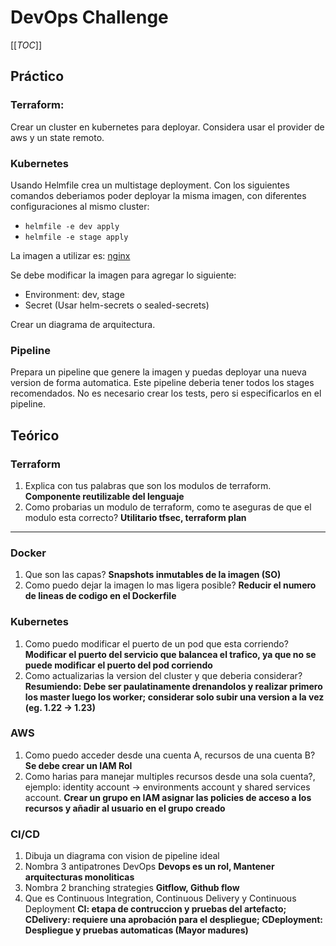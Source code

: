 # DevOps Challenge

[[_TOC_]]

## Práctico

### Terraform:

Crear un cluster en kubernetes para deployar. Considera usar el provider de aws y un state remoto.

### Kubernetes

Usando Helmfile crea un multistage deployment. Con los siguientes comandos deberiamos poder deployar la misma imagen, con diferentes configuraciones al mismo cluster:

- `helmfile -e dev apply`
- `helmfile -e stage apply`

La imagen a utilizar es: [nginx](​https://hub.docker.com/r/nginxdemos/hello/)

Se debe modificar la imagen para agregar lo siguiente:

- Environment: dev, stage
- Secret (Usar helm-secrets o sealed-secrets)

Crear un diagrama de arquitectura.

### Pipeline

Prepara un pipeline que genere la imagen y puedas deployar una nueva version de forma automatica.
Este pipeline deberia tener todos los stages recomendados. No es necesario crear los tests, pero si especificarlos en el pipeline.

## Teórico

### Terraform

1. Explica con tus palabras que son los modulos de terraform.
   **Componente reutilizable del lenguaje**
2. Como probarias un modulo de terraform, como te aseguras de que el modulo esta correcto?
   **Utilitario tfsec, terraform plan**

---

### Docker

1. Que son las capas?
   **Snapshots inmutables de la imagen (SO)**
2. Como puedo dejar la imagen lo mas ligera posible?
   **Reducir el numero de lineas de codigo en el Dockerfile**

### Kubernetes

1. Como puedo modificar el puerto de un pod que esta corriendo?
   **Modificar el puerto del servicio que balancea el trafico, ya que no se puede modificar el puerto del pod corriendo**
2. Como actualizarias la version del cluster y que deberia considerar?
   **Resumiendo: Debe ser paulatinamente drenandolos y realizar primero los master luego los worker; considerar solo subir una version a la vez (eg. 1.22 -> 1.23)**

### AWS

1. Como puedo acceder desde una cuenta A, recursos de una cuenta B?
   **Se debe crear un IAM Rol**
2. Como harias para manejar multiples recursos desde una sola cuenta?, ejemplo: identity account -> environments account y shared services account.
   **Crear un grupo en IAM asignar las policies de acceso a los recursos y añadir al usuario en el grupo creado**

### CI/CD

1. Dibuja un diagrama con vision de pipeline ideal
2. Nombra 3 antipatrones DevOps
   **Devops es un rol, Mantener arquitecturas monoliticas**
3. Nombra 2 branching strategies
   **Gitflow, Github flow**
4. Que es Continuous Integration, Continuous Delivery y Continuous Deployment
   **CI: etapa de contruccion y pruebas del artefacto; CDelivery: requiere una aprobación para el despliegue; CDeployment: Despliegue y pruebas automaticas (Mayor madures)**
